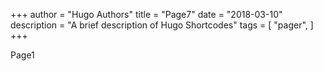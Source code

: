 +++
author = "Hugo Authors"
title = "Page7"
date = "2018-03-10"
description = "A brief description of Hugo Shortcodes"
tags = [
    "pager",
]
+++

Page1
